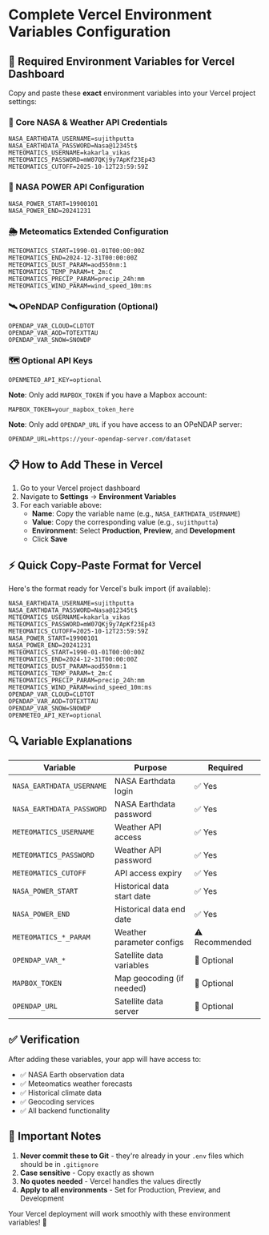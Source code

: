 # Complete Vercel Environment Variables Configuration

## 🔧 Required Environment Variables for Vercel Dashboard

Copy and paste these **exact** environment variables into your Vercel project settings:

### 🚀 Core NASA & Weather API Credentials

```
NASA_EARTHDATA_USERNAME=sujithputta
NASA_EARTHDATA_PASSWORD=Nasa@12345t$
METEOMATICS_USERNAME=kakarla_vikas
METEOMATICS_PASSWORD=mW07QKj9y7ApKf23Ep43
METEOMATICS_CUTOFF=2025-10-12T23:59:59Z
```

### 📅 NASA POWER API Configuration

```
NASA_POWER_START=19900101
NASA_POWER_END=20241231
```

### 🌦️ Meteomatics Extended Configuration

```
METEOMATICS_START=1990-01-01T00:00:00Z
METEOMATICS_END=2024-12-31T00:00:00Z
METEOMATICS_DUST_PARAM=aod550nm:1
METEOMATICS_TEMP_PARAM=t_2m:C
METEOMATICS_PRECIP_PARAM=precip_24h:mm
METEOMATICS_WIND_PARAM=wind_speed_10m:ms
```

### 🛰️ OPeNDAP Configuration (Optional)

```
OPENDAP_VAR_CLOUD=CLDTOT
OPENDAP_VAR_AOD=TOTEXTTAU
OPENDAP_VAR_SNOW=SNOWDP
```

### 🗺️ Optional API Keys

```
OPENMETEO_API_KEY=optional
```

**Note**: Only add `MAPBOX_TOKEN` if you have a Mapbox account:
```
MAPBOX_TOKEN=your_mapbox_token_here
```

**Note**: Only add `OPENDAP_URL` if you have access to an OPeNDAP server:
```
OPENDAP_URL=https://your-opendap-server.com/dataset
```

## 📋 How to Add These in Vercel

1. Go to your Vercel project dashboard
2. Navigate to **Settings** → **Environment Variables**
3. For each variable above:
   - **Name**: Copy the variable name (e.g., `NASA_EARTHDATA_USERNAME`)
   - **Value**: Copy the corresponding value (e.g., `sujithputta`)
   - **Environment**: Select **Production**, **Preview**, and **Development**
   - Click **Save**

## ⚡ Quick Copy-Paste Format for Vercel

Here's the format ready for Vercel's bulk import (if available):

```
NASA_EARTHDATA_USERNAME=sujithputta
NASA_EARTHDATA_PASSWORD=Nasa@12345t$
METEOMATICS_USERNAME=kakarla_vikas
METEOMATICS_PASSWORD=mW07QKj9y7ApKf23Ep43
METEOMATICS_CUTOFF=2025-10-12T23:59:59Z
NASA_POWER_START=19900101
NASA_POWER_END=20241231
METEOMATICS_START=1990-01-01T00:00:00Z
METEOMATICS_END=2024-12-31T00:00:00Z
METEOMATICS_DUST_PARAM=aod550nm:1
METEOMATICS_TEMP_PARAM=t_2m:C
METEOMATICS_PRECIP_PARAM=precip_24h:mm
METEOMATICS_WIND_PARAM=wind_speed_10m:ms
OPENDAP_VAR_CLOUD=CLDTOT
OPENDAP_VAR_AOD=TOTEXTTAU
OPENDAP_VAR_SNOW=SNOWDP
OPENMETEO_API_KEY=optional
```

## 🔍 Variable Explanations

| Variable | Purpose | Required |
|----------|---------|----------|
| `NASA_EARTHDATA_USERNAME` | NASA Earthdata login | ✅ Yes |
| `NASA_EARTHDATA_PASSWORD` | NASA Earthdata password | ✅ Yes |
| `METEOMATICS_USERNAME` | Weather API access | ✅ Yes |
| `METEOMATICS_PASSWORD` | Weather API password | ✅ Yes |
| `METEOMATICS_CUTOFF` | API access expiry | ✅ Yes |
| `NASA_POWER_START` | Historical data start date | ✅ Yes |
| `NASA_POWER_END` | Historical data end date | ✅ Yes |
| `METEOMATICS_*_PARAM` | Weather parameter configs | ⚠️ Recommended |
| `OPENDAP_VAR_*` | Satellite data variables | 🔧 Optional |
| `MAPBOX_TOKEN` | Map geocoding (if needed) | 🔧 Optional |
| `OPENDAP_URL` | Satellite data server | 🔧 Optional |

## ✅ Verification

After adding these variables, your app will have access to:
- ✅ NASA Earth observation data
- ✅ Meteomatics weather forecasts
- ✅ Historical climate data
- ✅ Geocoding services
- ✅ All backend functionality

## 🚨 Important Notes

1. **Never commit these to Git** - they're already in your `.env` files which should be in `.gitignore`
2. **Case sensitive** - Copy exactly as shown
3. **No quotes needed** - Vercel handles the values directly
4. **Apply to all environments** - Set for Production, Preview, and Development

Your Vercel deployment will work smoothly with these environment variables! 🎉